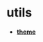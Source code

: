 <!-- generated by markdown-notes-tree -->

# utils

<!-- optional markdown-notes-tree directory description starts here -->

<!-- optional markdown-notes-tree directory description ends here -->

- [**theme**](theme)
